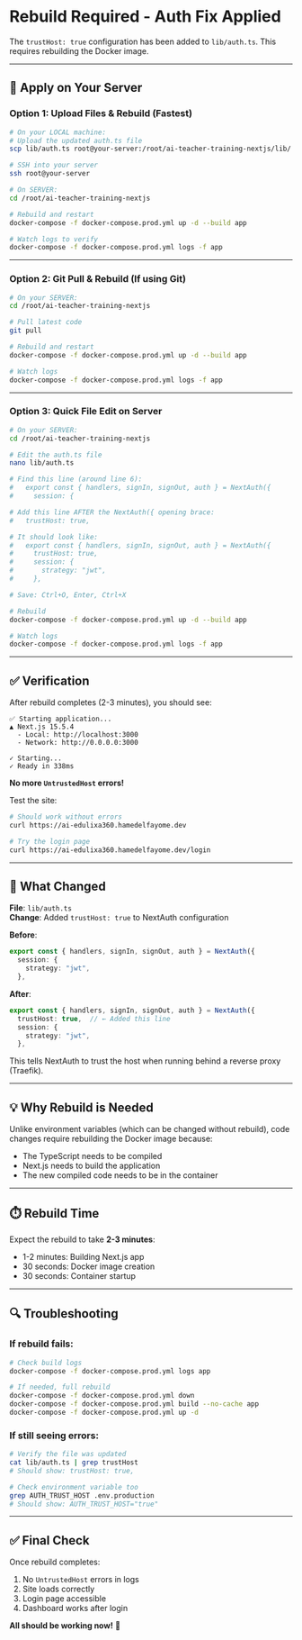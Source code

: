 # Rebuild Required - Auth Fix Applied

The `trustHost: true` configuration has been added to `lib/auth.ts`. This requires rebuilding the Docker image.

---

## 🚀 Apply on Your Server

### Option 1: Upload Files & Rebuild (Fastest)

```bash
# On your LOCAL machine:
# Upload the updated auth.ts file
scp lib/auth.ts root@your-server:/root/ai-teacher-training-nextjs/lib/

# SSH into your server
ssh root@your-server

# On SERVER:
cd /root/ai-teacher-training-nextjs

# Rebuild and restart
docker-compose -f docker-compose.prod.yml up -d --build app

# Watch logs to verify
docker-compose -f docker-compose.prod.yml logs -f app
```

---

### Option 2: Git Pull & Rebuild (If using Git)

```bash
# On your SERVER:
cd /root/ai-teacher-training-nextjs

# Pull latest code
git pull

# Rebuild and restart
docker-compose -f docker-compose.prod.yml up -d --build app

# Watch logs
docker-compose -f docker-compose.prod.yml logs -f app
```

---

### Option 3: Quick File Edit on Server

```bash
# On your SERVER:
cd /root/ai-teacher-training-nextjs

# Edit the auth.ts file
nano lib/auth.ts

# Find this line (around line 6):
#   export const { handlers, signIn, signOut, auth } = NextAuth({
#     session: {

# Add this line AFTER the NextAuth({ opening brace:
#   trustHost: true,

# It should look like:
#   export const { handlers, signIn, signOut, auth } = NextAuth({
#     trustHost: true,
#     session: {
#       strategy: "jwt",
#     },

# Save: Ctrl+O, Enter, Ctrl+X

# Rebuild
docker-compose -f docker-compose.prod.yml up -d --build app

# Watch logs
docker-compose -f docker-compose.prod.yml logs -f app
```

---

## ✅ Verification

After rebuild completes (2-3 minutes), you should see:

```
✅ Starting application...
▲ Next.js 15.5.4
  - Local: http://localhost:3000
  - Network: http://0.0.0.0:3000

✓ Starting...
✓ Ready in 338ms
```

**No more `UntrustedHost` errors!**

Test the site:
```bash
# Should work without errors
curl https://ai-edulixa360.hamedelfayome.dev

# Try the login page
curl https://ai-edulixa360.hamedelfayome.dev/login
```

---

## 🎯 What Changed

**File**: `lib/auth.ts`  
**Change**: Added `trustHost: true` to NextAuth configuration

**Before**:
```typescript
export const { handlers, signIn, signOut, auth } = NextAuth({
  session: {
    strategy: "jwt",
  },
```

**After**:
```typescript
export const { handlers, signIn, signOut, auth } = NextAuth({
  trustHost: true,  // ← Added this line
  session: {
    strategy: "jwt",
  },
```

This tells NextAuth to trust the host when running behind a reverse proxy (Traefik).

---

## 💡 Why Rebuild is Needed

Unlike environment variables (which can be changed without rebuild), code changes require rebuilding the Docker image because:
- The TypeScript needs to be compiled
- Next.js needs to build the application
- The new compiled code needs to be in the container

---

## ⏱️ Rebuild Time

Expect the rebuild to take **2-3 minutes**:
- 1-2 minutes: Building Next.js app
- 30 seconds: Docker image creation
- 30 seconds: Container startup

---

## 🔍 Troubleshooting

### If rebuild fails:

```bash
# Check build logs
docker-compose -f docker-compose.prod.yml logs app

# If needed, full rebuild
docker-compose -f docker-compose.prod.yml down
docker-compose -f docker-compose.prod.yml build --no-cache app
docker-compose -f docker-compose.prod.yml up -d
```

### If still seeing errors:

```bash
# Verify the file was updated
cat lib/auth.ts | grep trustHost
# Should show: trustHost: true,

# Check environment variable too
grep AUTH_TRUST_HOST .env.production
# Should show: AUTH_TRUST_HOST="true"
```

---

## ✅ Final Check

Once rebuild completes:
1. No `UntrustedHost` errors in logs
2. Site loads correctly
3. Login page accessible
4. Dashboard works after login

**All should be working now!** 🎉

